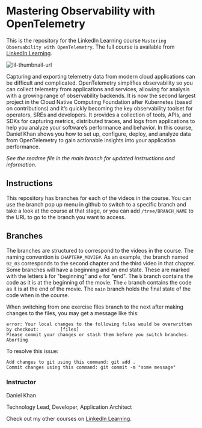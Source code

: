 # Mastering Observability with OpenTelemetry
This is the repository for the LinkedIn Learning course `Mastering Observability with OpenTelemetry`. The full course is available from [LinkedIn Learning][lil-course-url].

![lil-thumbnail-url]

Capturing and exporting telemetry data from modern cloud applications can be difficult and complicated. OpenTelemetry simplifies observability so you can collect telemetry from applications and services, allowing for analysis with a growing range of observability backends. It is now the second largest project in the Cloud Native Computing Foundation after Kubernetes (based on contributions) and it’s quickly becoming the key observability toolset for operators, SREs and developers. It provides a collection of tools, APIs, and SDKs for capturing metrics, distributed traces, and logs from applications to help you analyze your software’s performance and behavior. In this course, Daniel Khan shows you how to set up, configure, deploy, and analyze data from OpenTelemetry to gain actionable insights into your application performance.

_See the readme file in the main branch for updated instructions and information._
## Instructions
This repository has branches for each of the videos in the course. You can use the branch pop up menu in github to switch to a specific branch and take a look at the course at that stage, or you can add `/tree/BRANCH_NAME` to the URL to go to the branch you want to access.

## Branches
The branches are structured to correspond to the videos in the course. The naming convention is `CHAPTER#_MOVIE#`. As an example, the branch named `02_03` corresponds to the second chapter and the third video in that chapter. 
Some branches will have a beginning and an end state. These are marked with the letters `b` for "beginning" and `e` for "end". The `b` branch contains the code as it is at the beginning of the movie. The `e` branch contains the code as it is at the end of the movie. The `main` branch holds the final state of the code when in the course.

When switching from one exercise files branch to the next after making changes to the files, you may get a message like this:

    error: Your local changes to the following files would be overwritten by checkout:        [files]
    Please commit your changes or stash them before you switch branches.
    Aborting

To resolve this issue:
	
    Add changes to git using this command: git add .
	Commit changes using this command: git commit -m "some message"

 ### Instructor

Daniel Khan

Technology Lead, Developer, Application Architect
                 

Check out my other courses on [LinkedIn Learning](https://www.linkedin.com/learning/instructors/daniel-khan?u=104).


[0]: # (Replace these placeholder URLs with actual course URLs)

[lil-course-url]: https://www.linkedin.com/learning/mastering-observability-with-opentelemetry
[lil-thumbnail-url]: https://media.licdn.com/dms/image/D560DAQFjpuXtOLIJJA/learning-public-crop_675_1200/0/1714424939426?e=2147483647&v=beta&t=tcX7kejFmfRVOrKpwq-mb6x60OLLMOkyge4a5OoRQH4

